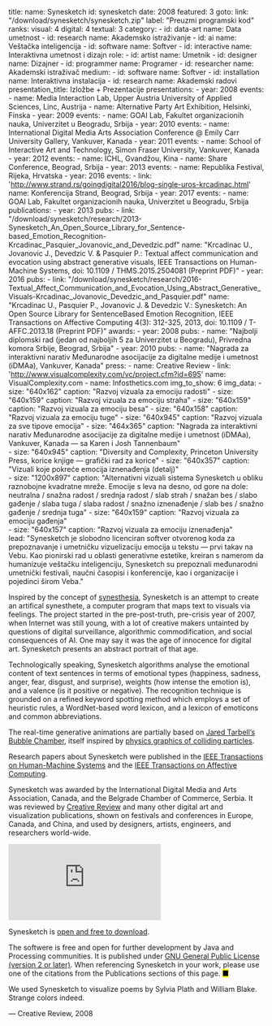 title: 
    name: Synesketch
id: synesketch
date: 2008
featured: 3
goto:
    link: "/download/synesketch/synesketch.zip"
    label: "Preuzmi programski kod"
ranks:
    visual: 4
    digital: 4
    textual: 3
category: 
    - id: data-art
      name: Data umetnost
    - id: research
      name: Akademsko istraživanje
    - id: ai
      name: Veštačka inteligencija
    - id: software
      name: Softver
    - id: interactive
      name: Interaktivna umetnost i dizajn
role:
    - id: artist
      name: Umetnik
    - id: designer
      name: Dizajner
    - id: programmer
      name: Programer
    - id: researcher
      name: Akademski istraživač
medium:
    - id: software
      name: Softver
    - id: installation
      name: Interaktivna instalacija
    - id: research
      name: Akademski radovi
presentation_title: Izložbe + Prezentacije
presentations:
    - year: 2008
      events:
        - name: Media Interaction Lab, Upper Austria University of Applied Sciences, Linc, Austrija
        - name: Alternative Party Art Exhibition, Helsinki, Finska
    - year: 2009
      events:
        - name: GOAI Lab, Fakultet organizacionih nauka, Univerzitet u Beogradu, Srbija
    - year: 2010
      events:
        - name: International Digital Media Arts Association Conference @ Emily Carr University Gallery, Vankuver, Kanada
    - year: 2011
      events:
        - name: School of Interactive Art and Technology, Simon Fraser University, Vankuver, Kanada
    - year: 2012
      events:
        - name: ICHL, Gvandžou, Kina
        - name: Share Conference, Beograd, Srbija
    - year: 2013
      events:
        - name: Republika Festival, Rijeka, Hrvatska
    - year: 2016
      events:
        - link: 'http://www.strand.rs/goingdigital2016/blog-single-uros-krcadinac.html'
          name: Konferencija Strand, Beograd, Srbija
    - year: 2017
      events:
        - name: GOAI Lab, Fakultet organizacionih nauka, Univerzitet u Beogradu, Srbija
publications:
    - year: 2013
      pubs:
        - link: "/download/synesketch/research/2013-Synesketch_An_Open_Source_Library_for_Sentence-based_Emotion_Recognition-Krcadinac_Pasquier_Jovanovic_and_Devedzic.pdf"
          name: "Krcadinac U., Jovanovic J., Devedzic V. & Pasquier P.: Textual affect communication and evocation using abstract generative visuals, IEEE Transactions on Human-Machine Systems, doi: 10.1109 / THMS.2015.2504081 (Preprint PDF)"
    - year: 2016
      pubs:
        - link: "/download/synesketch/research/2016-Textual_Affect_Communication_and_Evocation_Using_Abstract_Generative_Visuals-Krcadinac_Jovanovic_Devedzic_and_Pasquier.pdf"
          name: "Krcadinac U., Pasquier P., Jovanovic J. & Devedzic V.: Synesketch: An Open Source Library for SentenceBased Emotion Recognition, IEEE Transactions on Affective Computing 4(3): 312-325, 2013, doi: 10.1109 / T-AFFC.2013.18 (Preprint PDF)"
awards:
    - year: 2008
      pubs:
        - name: "Najbolji diplomski rad (jedan od najboljih 5 za Univerzitet u Beogradu), Privredna komora Srbije, Beograd, Srbija"
    - year: 2010
      pubs:
        - name: "Nagrada za interaktivni narativ Međunarodne asocijacije za digitalne medije i umetnost (iDMAa), Vankuver, Kanada"
press:
    - name: Creative Review
    - link: 'http://www.visualcomplexity.com/vc/project.cfm?id=695'
      name: VisualComplexity.com
    - name: Infosthetics.com
img_to_show: 6
img_data:
    - size: "640x162"
      caption: "Razvoj vizuala za emociju radosti"
    - size: "640x159"
      caption: "Razvoj vizuala za emociju straha"
    - size: "640x159"
      caption: "Razvoj vizuala za emociju besa"
    - size: "640x158"
      caption: "Razvoj vizuala za emociju tuge"
    - size: "640x945"
      caption: "Razvoj vizuala za sve tipove emocija"
    - size: "464x365"
      caption: "Nagrada za interaktivni narativ Međunarodne asocijacije za digitalne medije i umetnost (iDMAa), Vankuver, Kanada — sa Karen i Josh Tannenbaum"   
    - size: "640x945"
      caption: "Diversity and Complexity, Princeton University Press, korice knjige — grafički rad za korice"
    - size: "640x357"
      caption: "Vizuali koje pokreće emocija iznenađenja (detalj)"   
    - size: "1200x897"
      caption: "Alternativni vizuali sistema Synesketch u obliku raznobojne kvadratne mreže. Emocije s leva na desno, od gore na dole: neutralna / snažna radost / srednja radost / slab strah / snažan bes / slabo gađenje / slaba tuga / slaba radost / snažno iznenađenje / slab bes / snažno gađenje / srednja tuga" 
    - size: "640x159"
      caption: "Razvoj vizuala za emociju gađenja"  
    - size: "640x157"
      caption: "Razvoj vizuala za emociju iznenađenja"    
lead: "Synesketch je slobodno licenciran softver otvorenog koda za prepoznavanje i umetničku vizuelizaciju emocija u tekstu — prvi takav na Vebu. Kao pionirski rad u oblasti generativne estetike, kreiran s namerom da humanizuje veštačku inteligenciju, Synesketch su prepoznali međunarodni umetnički festivali, naučni časopisi i konferencije, kao i organizacije i pojedinci širom Veba."

Inspired by the concept of <a href="https://en.wikipedia.org/wiki/Synesthesia" target="_blank">synesthesia</a>, Synesketch is an attempt to create an artifical synesthete, a computer program that maps text to visuals via feelings. The project started in the pre-post-truth, pre-crisis year of 2007, when Internet was still young, with a lot of creative makers untainted by questions of digital surveillance, algorithmic commodification, and social consequences of AI. One may say it was the age of innocence for digital art. Synesketch presents an abstract portrait of that age. 

Technologically speaking, Synesketch algorithms analyse the emotional content of text sentences in terms of emotional types (happiness, sadness, anger, fear, disgust, and surprise), weights (how intense the emotion is), and a valence (is it positive or negative). The recognition technique is grounded on a refined keyword spotting method which employs a set of heuristic rules, a WordNet-based word lexicon, and a lexicon of emoticons and common abbreviations.

The real-time generative animations are partially based on <a href="http://www.complexification.net/gallery/" target="_blank">Jared Tarbell’s Bubble Chamber</a>, itself inspired by <a href="https://www.sciencedirect.com/topics/physics-and-astronomy/bubble-chambers" target="_blank">physics graphics of colliding particles</a>. 

Research papers about Synesketch were published in the <a href="https://ieeexplore.ieee.org/document/7358121" target="_blank">IEEE Transactions on Human-Machine Systems</a> and the <a href="https://www.computer.org/csdl/journal/ta/2013/03/06589580/13rRUy3gn5N" target="_blank">IEEE Transactions on Affective Computing</a>. 

Synesketch was awarded by the International Digital Media and Arts Association, Canada, and the Belgrade Chamber of Commerce, Serbia. It was reviewed by <a href="https://www.creativereview.co.uk/about-subscribe/" target="_blank">Creative Review</a> and many other digital art and visualization publications, shown on festivals and conferences in Europe, Canada, and China, and used by designers, artists, engineers, and researchers world-wide.

<iframe src="https://www.youtube.com/embed/u5kznE6kYmc?rel=0&amp;fs=0&amp;controls=0" frameborder="0" allow="accelerometer; autoplay; picture-in-picture" allowfullscreen></iframe>
 
 Synesketch is <a href="/download/synesketch/synesketch.zip" target="_blank">open and free to download</a>. 
 
The softwere is free and open for further development by Java and Processing communities. It is published under <a href="http://www.gnu.org/licenses/old-licenses/gpl-2.0.en.html" target="_blank">GNU General Public License (version 2 or later)</a>. When referencing Synesketch in your work, please use one of the citations from the Publications sections of this page. <mark>&#9632;</mark>
 <div class="quote1 quote-upper-dash">We used Synesketch to visualize poems by Sylvia Plath and William Blake. Strange colors indeed.<p class="by">— Creative Review, 2008</p></div>